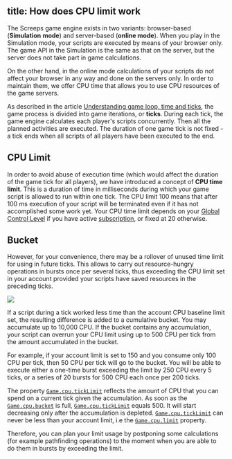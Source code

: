 title: How does CPU limit work
---

The Screeps game engine exists in two variants: browser-based (**Simulation** **mode**) and server-based (**online mode**). When you play in the Simulation mode, your scripts are executed by means of your browser only. The game API in the Simulation is the same as that on the server, but the server does not take part in game calculations.

On the other hand, in the online mode calculations of your scripts do not affect your browser in any way and done on the servers only. In order to maintain them, we offer CPU time that allows you to use CPU resources of the game servers.

As described in the article [Understanding game loop, time and ticks](/game-loop.html), the game process is divided into game iterations, or **ticks**. During each tick, the game engine calculates each player's scripts concurrently. Then all the planned activities are executed. The duration of one game tick is not fixed - a tick ends when all scripts of all players have been executed to the end.

## CPU Limit

In order to avoid abuse of execution time (which would affect the duration of the game tick for all players), we have introduced a concept of **CPU time limit**. This is a duration of time in milliseconds during which your game script is allowed to run within one tick. The CPU limit 100 means that after 100 ms execution of your script will be terminated even if it has not accomplished some work yet. Your CPU time limit depends on your [Global Control Level](/control.html) if you have active [subscription](/subscription.html), or fixed at 20 otherwise.
 
## Bucket

However, for your convenience, there may be a rollover of unused time limit for using in future ticks. This allows to carry out resource-hungry operations in bursts once per several ticks, thus exceeding the CPU limit set in your account provided your scripts have saved resources in the preceding ticks.

![](img/cpu-bucket.png)

If a script during a tick worked less time than the account CPU baseline limit set, the resulting difference is added to a cumulative bucket. You may accumulate up to 10,000 CPU. If the bucket contains any accumulation, your script can overrun your CPU limit using up to 500 CPU per tick from the amount accumulated in the bucket.

For example, if your account limit is set to 150 and you consume only 100 CPU per tick, then 50 CPU per tick will go to the bucket. You will be able to execute either a one-time burst exceeding the limit by 250 CPU every 5 ticks, or a series of 20 bursts for 500 CPU each once per 200 ticks.

The property [`Game.cpu.tickLimit`](/api/#Game.cpu) reflects the amount of CPU that you can spend on a current tick given the accumulation. As soon as the [`Game.cpu.bucket`](/api/#Game.cpu) is full, [`Game.cpu.tickLimit`](/api/#Game.cpu) equals 500. It will start decreasing only after the accumulation is depleted. [`Game.cpu.tickLimit`](/api/#Game.cpu) can never be less than your account limit, i.e the [`Game.cpu.limit`](/api/#Game.cpu) property.

Therefore, you can plan your limit usage by postponing some calculations (for example pathfinding operations) to the moment when you are able to do them in bursts by exceeding the limit.
